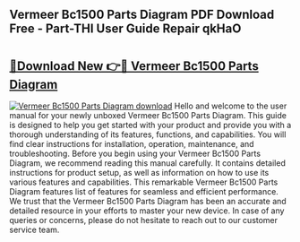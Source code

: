 ## Vermeer Bc1500 Parts Diagram PDF Download Free - Part-THI User Guide Repair qkHaO

# <h2><a href="http://dfpg32.blite.top/?on=Vermeer+Bc1500+Parts+Diagram">🔗Download New 👉🔴 Vermeer Bc1500 Parts Diagram</a></h2>

[![Vermeer Bc1500 Parts Diagram download](https://i.imgur.com/lujVjoI.png)](http://dfpg32.blite.top/?on=Vermeer+Bc1500+Parts+Diagram)
Hello and welcome to the user manual for your newly unboxed Vermeer Bc1500 Parts Diagram. This guide is designed to help you get started with your product and provide you with a thorough understanding of its features, functions, and capabilities. You will find clear instructions for installation, operation, maintenance, and troubleshooting. Before you begin using your Vermeer Bc1500 Parts Diagram, we recommend reading this manual carefully. It contains detailed instructions for product setup, as well as information on how to use its various features and capabilities. This remarkable Vermeer Bc1500 Parts Diagram features list of features for seamless and efficient performance. We trust that the Vermeer Bc1500 Parts Diagram has been an accurate and detailed resource in your efforts to master your new device. In case of any queries or concerns, please do not hesitate to reach out to our customer service team.
